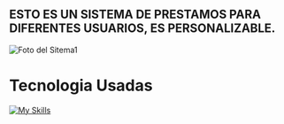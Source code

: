 ## ESTO ES UN SISTEMA DE PRESTAMOS PARA DIFERENTES USUARIOS, ES PERSONALIZABLE.

![Foto del Sitema1](https://github.com/user-attachments/assets/fd099563-f0da-4c30-866f-4aa71b0d0150)

# Tecnologia Usadas
[![My Skills](https://skillicons.dev/icons?i=js,html,css,windows,vscode)](https://skillicons.dev)

